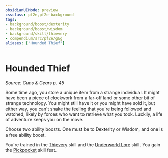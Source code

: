 ```yaml
---
obsidianUIMode: preview
cssclass: pf2e,pf2e-background
tags:
- background/boost/dexterity
- background/boost/wisdom
- background/skill/thievery
- compendium/src/pf2e/g&g
aliases: ["Hounded Thief"]
---
```

# Hounded Thief
*Source: Guns & Gears p. 45*  

Some time ago, you stole a unique item from a strange individual. It might have been a piece of clockwork from a far-off land or some other bit of strange technology. You might still have it or you might have sold it, but either way, you can't shake the feeling that you're being followed and watched, likely by forces who want to retrieve what you took. Luckily, a life of adventure keeps you on the move.

Choose two ability boosts. One must be to Dexterity or Wisdom, and one is a free ability boost.

You're trained in the [Thievery](skills.md#Thievery) skill and the [Underworld Lore](skills.md#Lore) skill. You gain the [Pickpocket](pickpocket.md) skill feat.
